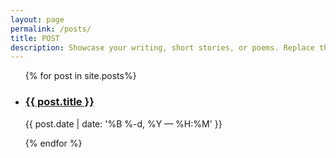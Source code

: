 ```yaml
---
layout: page
permalink: /posts/
title: POST
description: Showcase your writing, short stories, or poems. Replace this text with your description.
---
```


<ul class="post-list">
{% for post in site.posts%}
    <li>
        <h3><a class="post-title" href="{{ post.url | prepend: site.baseurl }}">{{ post.title }}</a></h3>
        <p class="post-meta">{{ post.date | date: '%B %-d, %Y — %H:%M' }}</p>
      </li>
{% endfor %}
</ul>